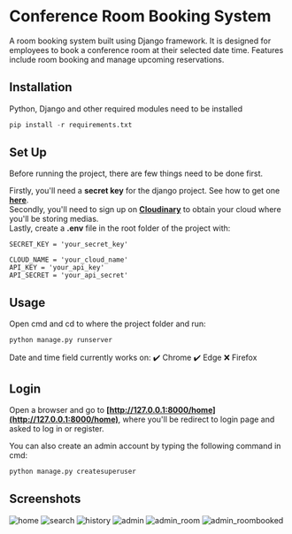 # Conference Room Booking System

A room booking system built using Django framework. It is designed for employees to book a conference room at their selected date time. Features include room booking and manage upcoming reservations.

## Installation

Python, Django and other required modules need to be installed
```python
pip install -r requirements.txt
```

## Set Up

Before running the project, there are few things need to be done first.

Firstly, you'll need a **secret key** for the django project. See how to get one **[here](https://stackoverflow.com/questions/4664724/distributing-django-projects-with-unique-secret-keys)**.\
Secondly, you'll need to sign up on **[Cloudinary](https://cloudinary.com/)** to obtain your cloud where you'll be storing medias.\
Lastly, create a **.env** file in the root folder of the project with:
```
SECRET_KEY = 'your_secret_key'

CLOUD_NAME = 'your_cloud_name'
API_KEY = 'your_api_key'
API_SECRET = 'your_api_secret'
```

## Usage

Open cmd and cd to where the project folder and run:
```python
python manage.py runserver
```

Date and time field currently works on:
:heavy_check_mark: Chrome
:heavy_check_mark: Edge
:x: Firefox

## Login

Open a browser and go to **[http://127.0.0.1:8000/home](http://127.0.0.1:8000/home)**, where you'll be redirect to login page and asked to log in or register.

You can also create an admin account by typing the following command in cmd:
```python
python manage.py createsuperuser
```

## Screenshots

![home](https://res.cloudinary.com/dys4hxaoi/image/upload/v1657538702/github_readme_img/home_jxkhwv.png)
![search](https://res.cloudinary.com/dys4hxaoi/image/upload/v1657538704/github_readme_img/search_ao1p00.png)
![history](https://res.cloudinary.com/dys4hxaoi/image/upload/v1657538702/github_readme_img/history_cub6aa.png)
![admin](https://res.cloudinary.com/dys4hxaoi/image/upload/v1657538702/github_readme_img/admin_ciocmh.png)
![admin_room](https://res.cloudinary.com/dys4hxaoi/image/upload/v1657538702/github_readme_img/admin_room_qvte6n.png)
![admin_roombooked](https://res.cloudinary.com/dys4hxaoi/image/upload/v1657538702/github_readme_img/admin_roombooked_dkyzfu.png)


